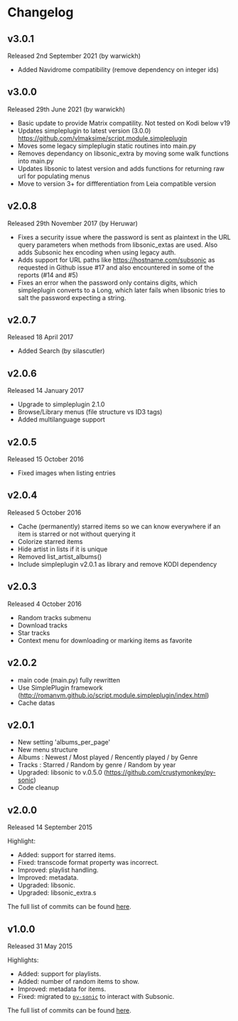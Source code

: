 # Changelog

## v3.0.1
Released 2nd September 2021 (by warwickh)
* Added Navidrome compatibility (remove dependency on integer ids)

## v3.0.0
Released 29th June 2021 (by warwickh)
* Basic update to provide Matrix compatility. Not tested on Kodi below v19
* Updates simpleplugin to latest version (3.0.0) https://github.com/vlmaksime/script.module.simpleplugin
* Moves some legacy simpleplugin static routines into main.py
* Removes dependancy on libsonic_extra by moving some walk functions into main.py
* Updates libsonic to latest version and adds functions for returning raw url for populating menus
* Move to version 3+ for diffferentiation from Leia compatible version

## v2.0.8
Released 29th November 2017 (by Heruwar)
* Fixes a security issue where the password is sent as plaintext in the URL query parameters when methods from libsonic_extas are used. 
Also adds Subsonic hex encoding when using legacy auth.
* Adds support for URL paths like https://hostname.com/subsonic as requested in Github issue #17 and also encountered in some of the reports (#14 and #5)
* Fixes an error when the password only contains digits, which simpleplugin converts to a Long, which later fails when libsonic tries to salt the password expecting a string.

## v2.0.7
Released 18 April 2017
* Added Search (by silascutler)

## v2.0.6
Released 14 January 2017
* Upgrade to simpleplugin 2.1.0
* Browse/Library menus (file structure vs ID3 tags)
* Added multilanguage support

## v2.0.5
Released 15 October 2016
* Fixed images when listing entries

## v2.0.4
Released 5 October 2016
* Cache (permanently) starred items so we can know everywhere if an item is starred or not without querying it
* Colorize starred items
* Hide artist in lists if it is unique
* Removed list_artist_albums()
* Include simpleplugin v2.0.1 as library and remove KODI dependency

## v2.0.3
Released 4 October 2016
* Random tracks submenu
* Download tracks
* Star tracks
* Context menu for downloading or marking items as favorite

## v2.0.2
* main code (main.py) fully rewritten
* Use SimplePlugin framework (http://romanvm.github.io/script.module.simpleplugin/index.html)
* Cache datas

## v2.0.1
* New setting 'albums_per_page'
* New menu structure
* Albums : Newest / Most played / Rencently played / by Genre
* Tracks : Starred / Random by genre / Random by year
* Upgraded: libsonic to v.0.5.0 (https://github.com/crustymonkey/py-sonic)
* Code cleanup

## v2.0.0
Released 14 September 2015

Highlight:
* Added: support for starred items.
* Fixed: transcode format property was incorrect.
* Improved: playlist handling.
* Improved: metadata.
* Upgraded: libsonic.
* Upgraded: libsonic_extra.s

The full list of commits can be found [here](https://github.com/rembo10/headphones/compare/v1.0.0...v2.0.0).

## v1.0.0
Released 31 May 2015

Highlights:
* Added: support for playlists.
* Added: number of random items to show.
* Improved: metadata for items.
* Fixed: migrated to [`py-sonic`](https://github.com/crustymonkey/py-sonic) to interact with Subsonic.

The full list of commits can be found [here](https://github.com/rembo10/headphones/compare/ff86dfa49f914a18233dee295df74b73a70200e8...v1.0.0).
